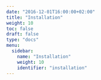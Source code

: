 ```yaml
---
date: "2016-12-01T16:00:00+02:00"
title: "Installation"
weight: 10
toc: false
draft: false
type: "docs"
menu:
  sidebar:
    name: "Installation"
    weight: 10
    identifier: "installation"
---
```

